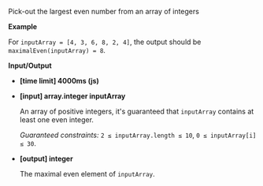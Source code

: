 ﻿Pick-out the largest even number from an array of integers

**Example**

For `inputArray = [4, 3, 6, 8, 2, 4]`, the output should be
`maximalEven(inputArray) = 8`.

**Input/Output**

*   **[time limit] 4000ms (js)**

*   **[input] array.integer inputArray**

    An array of positive integers, it's guaranteed that `inputArray` contains at least one even integer.

    _Guaranteed constraints:_
    `2 ≤ inputArray.length ≤ 10`,
    `0 ≤ inputArray[i] ≤ 30`.

*   **[output] integer**

    The maximal even element of `inputArray`.